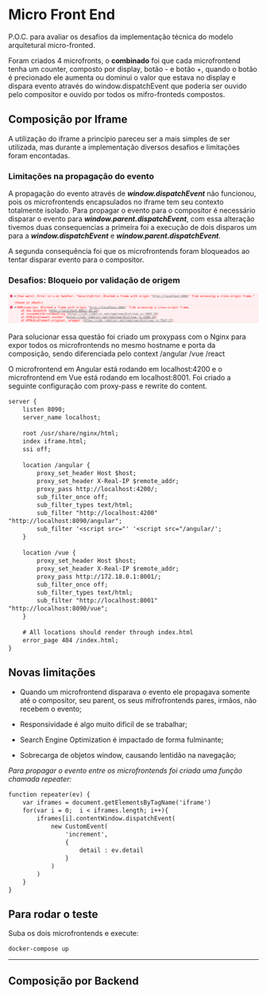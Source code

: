 # Micro Front End

P.O.C. para avaliar os desafios da implementação técnica do modelo arquitetural micro-fronted.

Foram criados 4 microfronts, o **combinado** foi que cada microfrontend tenha um counter, composto por display, botão - e botão +, quando o botão é precionado ele aumenta ou dominui o valor que estava no display e dispara evento através do window.dispatchEvent que poderia ser ouvido pelo compositor e ouvido por todos os mifro-fronteds compostos.

## Composição por Iframe

A utilização do iframe a princípio pareceu ser a mais simples de ser utilizada, mas
durante a implementação diversos desafios e limitações foram encontadas.


### Limitações na propagação do evento

A propagação do evento através de ***window.dispatchEvent*** não funcionou, pois os microfrontends encapsulados no iframe tem seu contexto totalmente isolado. Para propagar o evento para o compositor é necessário disparar o evento para  ***window.parent.dispatchEvent***, com essa alteração tivemos duas consequencias a primeira foi a execução de dois disparos um para a ***window.dispatchEvent*** e  ***window.parent.dispatchEvent***.

A segunda consequência foi que os microfrontends foram bloqueados ao tentar disparar  evento para o compositor.

### Desafios: Bloqueio por validação de origem

![alt text](assets/iframe-origin-block.png)

Para solucionar essa questão foi criado um proxypass com o Nginx para expor todos os microfrontends no mesmo hostname e porta da composição, sendo diferenciada pelo context /angular /vue /react

O microfrontend em Angular está rodando em localhost:4200 e o microfrontend em Vue está rodando em localhost:8001. Foi criado a seguinte configuração com proxy-pass e rewrite do content.

```
server {
    listen 8090;
    server_name localhost;

    root /usr/share/nginx/html;
    index iframe.html;
    ssi off;

    location /angular {
        proxy_set_header Host $host;
        proxy_set_header X-Real-IP $remote_addr;
        proxy_pass http://localhost:4200/;
        sub_filter_once off;
        sub_filter_types text/html;
        sub_filter "http://localhost:4200" "http://localhost:8090/angular";
        sub_filter '<script src="' '<script src="/angular/';
    }

    location /vue {
        proxy_set_header Host $host;
        proxy_set_header X-Real-IP $remote_addr;
        proxy_pass http://172.18.0.1:8001/;
        sub_filter_once off;
        sub_filter_types text/html;
        sub_filter "http://localhost:8001" "http://localhost:8090/vue";
    }

    # All locations should render through index.html
    error_page 404 /index.html;
}
```


## Novas limitações

- Quando um microfrontend disparava o evento ele propagava somente até o compositor, seu parent, os seus mifrofrontends pares, irmãos, não recebem o evento;

- Responsividade é algo muito dificil de se trabalhar;

- Search Engine Optimization é impactado de forma fulminante;

- Sobrecarga de objetos window, causando lentidão na navegação;




*Para propagar o evento entre os microfrontends foi criada uma função chamada repeater:*

``` 
function repeater(ev) {
    var iframes = document.getElementsByTagName('iframe')
    for(var i = 0;  i < iframes.length; i++){
        iframes[i].contentWindow.dispatchEvent(
            new CustomEvent(
                'increment', 
                {
                    detail : ev.detail
                }
            )
        )
    }
}

```

## Para rodar o teste 

Suba os dois microfrontends e execute:
```
docker-compose up
``` 



---


## Composição por Backend